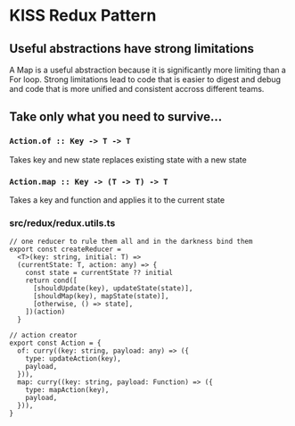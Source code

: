 # KISS Redux Pattern

## Useful abstractions have strong limitations

A Map is a useful abstraction because it is significantly more limiting than a
For loop. Strong limitations lead to code that is easier to digest and debug and
code that is more unified and consistent accross different teams.

## Take only what you need to survive...

### `Action.of :: Key -> T -> T`
Takes key and new state replaces existing state with a new state

### `Action.map :: Key -> (T -> T) -> T`
Takes a key and function and applies it to the current state

### src/redux/redux.utils.ts

```tsx
// one reducer to rule them all and in the darkness bind them
export const createReducer =
  <T>(key: string, initial: T) =>
  (currentState: T, action: any) => {
    const state = currentState ?? initial
    return cond([
      [shouldUpdate(key), updateState(state)],
      [shouldMap(key), mapState(state)],
      [otherwise, () => state],
    ])(action)
  }

// action creator
export const Action = {
  of: curry((key: string, payload: any) => ({
    type: updateAction(key),
    payload,
  })),
  map: curry((key: string, payload: Function) => ({
    type: mapAction(key),
    payload,
  })),
}
```
